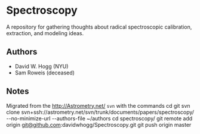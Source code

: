 Spectroscopy
============

A repository for gathering thoughts about radical spectroscopic
calibration, extraction, and modeling ideas.

Authors
-------

- David W. Hogg (NYU)
- Sam Roweis (deceased)

Notes
-----

Migrated from the <http://Astrometry.net/> `svn` with the commands
    cd
    git svn clone svn+ssh://astrometry.net/svn/trunk/documents/papers/spectroscopy/ --no-minimize-url --authors-file ~/authors
    cd spectroscopy/
    git remote add origin git@github.com:davidwhogg/Spectroscopy.git
    git push origin master
